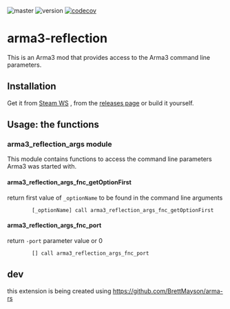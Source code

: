 ![master](https://github.com/Fusselwurm/arma3-reflection/workflows/compile/badge.svg)
![version](https://img.shields.io/github/v/release/Fusselwurm/arma3-reflection)
[![codecov](https://codecov.io/gh/Fusselwurm/arma3-reflection/branch/master/graph/badge.svg)](https://codecov.io/gh/Fusselwurm/arma3-reflection)

# arma3-reflection

This is an Arma3 mod that provides access to the Arma3 command line parameters.

## Installation

Get it from [Steam WS](https://steamcommunity.com/sharedfiles/filedetails/?id=2237948948) , from the [releases page](https://github.com/Fusselwurm/arma3-reflection/releases) or build it yourself.

## Usage: the functions

### arma3_reflection_args module

This module contains functions to access the command line parameters Arma3 was started with.

#### arma3_reflection_args_fnc_getOptionFirst

return first value of `_optionName` to be found in the command line arguments

```sqf
        [_optionName] call arma3_reflection_args_fnc_getOptionFirst
```

#### arma3_reflection_args_fnc_port

return `-port` parameter value or 0

```sqf
        [] call arma3_reflection_args_fnc_port
```        

## dev

this extension is being created using https://github.com/BrettMayson/arma-rs
